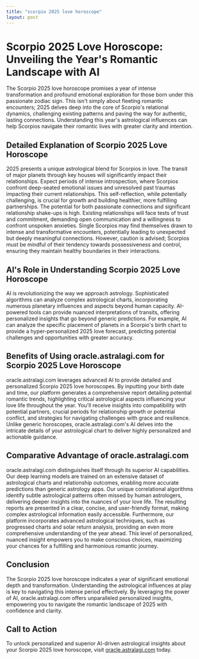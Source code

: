 ```yaml
---
title: "scorpio 2025 love horoscope"
layout: post
---
```


# Scorpio 2025 Love Horoscope: Unveiling the Year's Romantic Landscape with AI

The Scorpio 2025 love horoscope promises a year of intense transformation and profound emotional exploration for those born under this passionate zodiac sign.  This isn't simply about fleeting romantic encounters; 2025 delves deep into the core of Scorpio's relational dynamics, challenging existing patterns and paving the way for authentic, lasting connections.  Understanding this year's astrological influences can help Scorpios navigate their romantic lives with greater clarity and intention.

## Detailed Explanation of Scorpio 2025 Love Horoscope

2025 presents a unique astrological blend for Scorpios in love.  The transit of major planets through key houses will significantly impact their relationships.  Expect periods of intense introspection, where Scorpios confront deep-seated emotional issues and unresolved past traumas impacting their current relationships.  This self-reflection, while potentially challenging, is crucial for growth and building healthier, more fulfilling partnerships.  The potential for both passionate connections and significant relationship shake-ups is high.  Existing relationships will face tests of trust and commitment, demanding open communication and a willingness to confront unspoken anxieties. Single Scorpios may find themselves drawn to intense and transformative encounters, potentially leading to unexpected but deeply meaningful connections.  However, caution is advised; Scorpios must be mindful of their tendency towards possessiveness and control, ensuring they maintain healthy boundaries in their interactions.

## AI's Role in Understanding Scorpio 2025 Love Horoscope

AI is revolutionizing the way we approach astrology.  Sophisticated algorithms can analyze complex astrological charts, incorporating numerous planetary influences and aspects beyond human capacity. AI-powered tools can provide nuanced interpretations of transits, offering personalized insights that go beyond generic predictions.  For example, AI can analyze the specific placement of planets in a Scorpio's birth chart to provide a hyper-personalized 2025 love forecast, predicting potential challenges and opportunities with greater accuracy.

## Benefits of Using oracle.astralagi.com for Scorpio 2025 Love Horoscope

oracle.astralagi.com leverages advanced AI to provide detailed and personalized Scorpio 2025 love horoscopes.  By inputting your birth date and time, our platform generates a comprehensive report detailing potential romantic trends, highlighting critical astrological aspects influencing your love life throughout the year.  You'll receive insights into compatibility with potential partners, crucial periods for relationship growth or potential conflict, and strategies for navigating challenges with grace and resilience.  Unlike generic horoscopes, oracle.astralagi.com's AI delves into the intricate details of your astrological chart to deliver highly personalized and actionable guidance.

## Comparative Advantage of oracle.astralagi.com

oracle.astralagi.com distinguishes itself through its superior AI capabilities. Our deep learning models are trained on an extensive dataset of astrological charts and relationship outcomes, enabling more accurate predictions than generic astrology apps. Our unique correlational algorithms identify subtle astrological patterns often missed by human astrologers, delivering deeper insights into the nuances of your love life.  The resulting reports are presented in a clear, concise, and user-friendly format, making complex astrological information easily accessible.  Furthermore, our platform incorporates advanced astrological techniques, such as progressed charts and solar return analysis, providing an even more comprehensive understanding of the year ahead. This level of personalized, nuanced insight empowers you to make conscious choices, maximizing your chances for a fulfilling and harmonious romantic journey.

## Conclusion

The Scorpio 2025 love horoscope indicates a year of significant emotional depth and transformation. Understanding the astrological influences at play is key to navigating this intense period effectively.  By leveraging the power of AI, oracle.astralagi.com offers unparalleled personalized insights, empowering you to navigate the romantic landscape of 2025 with confidence and clarity.

## Call to Action

To unlock personalized and superior AI-driven astrological insights about your Scorpio 2025 love horoscope, visit [oracle.astralagi.com](https://oracle.astralagi.com) today.